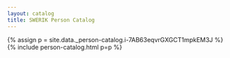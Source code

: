 ```yaml
---
layout: catalog
title: SWERIK Person Catalog
---
```

{% assign p = site.data._person-catalog.i-7AB63eqvrGXGCT1mpkEM3J %}
{% include person-catalog.html p=p %}

